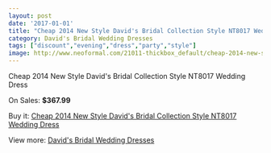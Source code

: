 ```yaml
---
layout: post
date: '2017-01-01'
title: "Cheap 2014 New Style David's Bridal Collection Style NT8017 Wedding Dress"
category: David's Bridal Wedding Dresses
tags: ["discount","evening","dress","party","style"]
image: http://www.neoformal.com/21011-thickbox_default/cheap-2014-new-style-david-s-bridal-collection-style-nt8017-wedding-dress.jpg
---
```

Cheap 2014 New Style David's Bridal Collection Style NT8017 Wedding Dress

On Sales: **$367.99**
<a href="https://www.neoformal.com/en/davids-bridal-wedding-dresses-2014/6771-cheap-2014-new-style-david-s-bridal-collection-style-nt8017-wedding-dress.html"><amp-img layout="responsive" width="600" height="600" src="//www.neoformal.com/21011-thickbox_default/cheap-2014-new-style-david-s-bridal-collection-style-nt8017-wedding-dress.jpg" alt="Cheap 2014 New Style David's Bridal Collection Style NT8017 Wedding Dress 0" /></a>
<a href="https://www.neoformal.com/en/davids-bridal-wedding-dresses-2014/6771-cheap-2014-new-style-david-s-bridal-collection-style-nt8017-wedding-dress.html"><amp-img layout="responsive" width="600" height="600" src="//www.neoformal.com/21012-thickbox_default/cheap-2014-new-style-david-s-bridal-collection-style-nt8017-wedding-dress.jpg" alt="Cheap 2014 New Style David's Bridal Collection Style NT8017 Wedding Dress 1" /></a>

Buy it: [Cheap 2014 New Style David's Bridal Collection Style NT8017 Wedding Dress](https://www.neoformal.com/en/davids-bridal-wedding-dresses-2014/6771-cheap-2014-new-style-david-s-bridal-collection-style-nt8017-wedding-dress.html "Cheap 2014 New Style David's Bridal Collection Style NT8017 Wedding Dress")

View more: [David's Bridal Wedding Dresses](https://www.neoformal.com/en/98-davids-bridal-wedding-dresses-2014 "David's Bridal Wedding Dresses")
